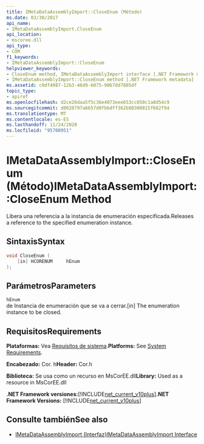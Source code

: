 ```yaml
---
title: IMetaDataAssemblyImport::CloseEnum (Método)
ms.date: 03/30/2017
api_name:
- IMetaDataAssemblyImport.CloseEnum
api_location:
- mscoree.dll
api_type:
- COM
f1_keywords:
- IMetaDataAssemblyImport::CloseEnum
helpviewer_keywords:
- CloseEnum method, IMetaDataAssemblyImport interface [.NET Framework metadata]
- IMetaDataAssemblyImport::CloseEnum method [.NET Framework metadata]
ms.assetid: c9df4087-12b3-46d9-b075-9067dd7805df
topic_type:
- apiref
ms.openlocfilehash: d2ce26daa5f5c36e4073eee653cc650c1a8d54c9
ms.sourcegitcommit: d8020797a6657d0fbbdff362b80300815f682f94
ms.translationtype: MT
ms.contentlocale: es-ES
ms.lasthandoff: 11/24/2020
ms.locfileid: "95708951"
---
```

# <a name="imetadataassemblyimportcloseenum-method"></a><span data-ttu-id="78216-102">IMetaDataAssemblyImport::CloseEnum (Método)</span><span class="sxs-lookup"><span data-stu-id="78216-102">IMetaDataAssemblyImport::CloseEnum Method</span></span>

<span data-ttu-id="78216-103">Libera una referencia a la instancia de enumeración especificada.</span><span class="sxs-lookup"><span data-stu-id="78216-103">Releases a reference to the specified enumeration instance.</span></span>  
  
## <a name="syntax"></a><span data-ttu-id="78216-104">Sintaxis</span><span class="sxs-lookup"><span data-stu-id="78216-104">Syntax</span></span>  
  
```cpp  
void CloseEnum (  
    [in] HCORENUM     hEnum  
);  
```  
  
## <a name="parameters"></a><span data-ttu-id="78216-105">Parámetros</span><span class="sxs-lookup"><span data-stu-id="78216-105">Parameters</span></span>  

 `hEnum`  
 <span data-ttu-id="78216-106">de Instancia de enumeración que se va a cerrar.</span><span class="sxs-lookup"><span data-stu-id="78216-106">[in] The enumeration instance to be closed.</span></span>  
  
## <a name="requirements"></a><span data-ttu-id="78216-107">Requisitos</span><span class="sxs-lookup"><span data-stu-id="78216-107">Requirements</span></span>  

 <span data-ttu-id="78216-108">**Plataformas:** Vea [Requisitos de sistema](../../get-started/system-requirements.md).</span><span class="sxs-lookup"><span data-stu-id="78216-108">**Platforms:** See [System Requirements](../../get-started/system-requirements.md).</span></span>  
  
 <span data-ttu-id="78216-109">**Encabezado:** Cor. h</span><span class="sxs-lookup"><span data-stu-id="78216-109">**Header:** Cor.h</span></span>  
  
 <span data-ttu-id="78216-110">**Biblioteca:** Se usa como un recurso en MsCorEE.dll</span><span class="sxs-lookup"><span data-stu-id="78216-110">**Library:** Used as a resource in MsCorEE.dll</span></span>  
  
 <span data-ttu-id="78216-111">**.NET Framework versiones:**[!INCLUDE[net_current_v10plus](../../../../includes/net-current-v10plus-md.md)]</span><span class="sxs-lookup"><span data-stu-id="78216-111">**.NET Framework Versions:** [!INCLUDE[net_current_v10plus](../../../../includes/net-current-v10plus-md.md)]</span></span>  
  
## <a name="see-also"></a><span data-ttu-id="78216-112">Consulte también</span><span class="sxs-lookup"><span data-stu-id="78216-112">See also</span></span>

- [<span data-ttu-id="78216-113">IMetaDataAssemblyImport (Interfaz)</span><span class="sxs-lookup"><span data-stu-id="78216-113">IMetaDataAssemblyImport Interface</span></span>](imetadataassemblyimport-interface.md)
